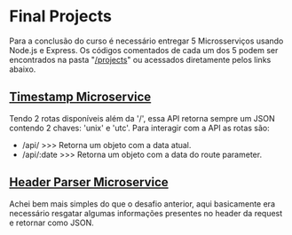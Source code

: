 # Final Projects

Para a conclusão do curso é necessário entregar 5 Microsserviços usando Node.js e Express. Os códigos comentados de cada um dos 5 podem ser encontrados na pasta "[/projects](./projects/)" ou acessados diretamente pelos links abaixo.

## [Timestamp Microservice](./projects/timestamp/app.js)

Tendo 2 rotas disponíveis além da '/', essa API retorna sempre um JSON contendo 2 chaves: 'unix' e 'utc'. Para interagir com a API as rotas são:
- /api/ >>> Retorna um objeto com a data atual.
- /api/:date >>> Retorna um objeto com a data do route parameter.

## [Header Parser Microservice](./projects/headerParser/app.js)

Achei bem mais simples do que o desafio anterior, aqui basicamente era necessário resgatar algumas informações presentes no header da request e retornar como JSON.